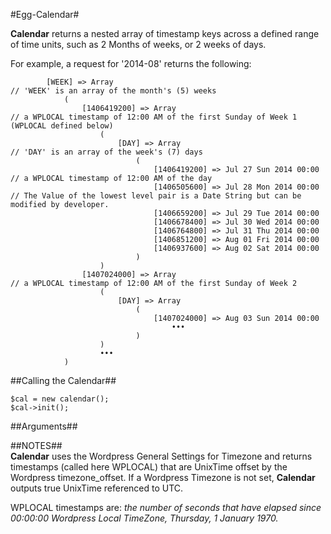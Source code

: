 #Egg-Calendar#

**Calendar** returns a nested array of timestamp keys across a defined range of time units, such as 2 Months of weeks, or 2 weeks of days.
  
For example, a request for '2014-08' returns the following:
```
  		[WEEK] => Array														// 'WEEK' is an array of the month's (5) weeks
  			(
  				[1406419200] => Array										// a WPLOCAL timestamp of 12:00 AM of the first Sunday of Week 1 (WPLOCAL defined below)
  					(
  						[DAY] => Array										// 'DAY' is an array of the week's (7) days
  							(
  								[1406419200] => Jul 27 Sun 2014 00:00		// a WPLOCAL timestamp of 12:00 AM of the day
  								[1406505600] => Jul 28 Mon 2014 00:00		// The Value of the lowest level pair is a Date String but can be modified by developer.
  								[1406659200] => Jul 29 Tue 2014 00:00
  								[1406678400] => Jul 30 Wed 2014 00:00
  								[1406764800] => Jul 31 Thu 2014 00:00
  								[1406851200] => Aug 01 Fri 2014 00:00
  								[1406937600] => Aug 02 Sat 2014 00:00
  							)
  					)
  				[1407024000] => Array										// a WPLOCAL timestamp of 12:00 AM of the first Sunday of Week 2 
  					(
  						[DAY] => Array
  							(
  								[1407024000] => Aug 03 Sun 2014 00:00
  									•••
  							)
  					)
  					•••
  			)
```
##Calling the Calendar##
```
$cal = new calendar();
$cal->init();

```
##Arguments##

##NOTES##  
**Calendar** uses the Wordpress General Settings for Timezone and returns timestamps (called here WPLOCAL) that are UnixTime offset by the Wordpress timezone_offset. If a Wordpress Timezone is not set, **Calendar** outputs true UnixTime referenced to UTC. 

WPLOCAL timestamps are: *the number of seconds that have elapsed since 00:00:00 Wordpress Local TimeZone, Thursday, 1 January 1970.*


